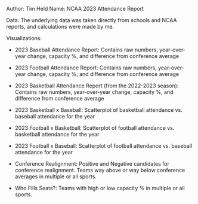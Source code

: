 Author: Tim Held
Name: NCAA 2023 Attendance Report

Data: 
  The underlying data was taken directly from schools and NCAA reports, and calculations were made by me.

Visualizations:
- 2023 Baseball Attendance Report:
    Contains raw numbers, year-over-year change, capacity %, and difference from conference average

- 2023 Football Attendance Report:
    Contains raw numbers, year-over-year change, capacity %, and difference from conference average

- 2023 Basketball Attendance Report (from the 2022-2023 season):
    Contains raw numbers, year-over-year change, capacity %, and difference from conference average

- 2023 Basketball x Baseball:
    Scatterplot of basketball attendance vs. baseball attendance for the year

- 2023 Football x Basketball:
    Scatterplot of football attendance vs. basketball attendance for the year

- 2023 Football x Baseball:
    Scatterplot of football attendance vs. baseball attendance for the year

- Conference Realignment:
    Positive and Negative candidates for conference realignment. Teams way above or way below conference averages in multiple or all sports.

- Who Fills Seats?:
    Teams with high or low capacity % in multiple or all sports.

